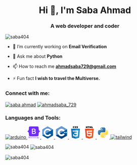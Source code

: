 <h1 align="center">Hi 👋, I'm Saba Ahmad</h1>
<h3 align="center">A web developer and coder</h3>

<p align="left"> <img src="https://komarev.com/ghpvc/?username=saba404&label=Profile%20views&color=0e75b6&style=flat" alt="saba404" /> </p>

- 🔭 I’m currently working on **Email Verification**

- 💬 Ask me about **Python**

- 📫 How to reach me **ahmadsaba729@gmail.com**

- ⚡ Fun fact **I wish to travel the Multiverse.**

<h3 align="left">Connect with me:</h3>
<p align="left">
<a href="https://linkedin.com/in/saba ahmad" target="blank"><img align="center" src="https://raw.githubusercontent.com/rahuldkjain/github-profile-readme-generator/master/src/images/icons/Social/linked-in-alt.svg" alt="saba ahmad" height="30" width="40" /></a>
<a href="https://instagram.com/ahmadsaba_729" target="blank"><img align="center" src="https://raw.githubusercontent.com/rahuldkjain/github-profile-readme-generator/master/src/images/icons/Social/instagram.svg" alt="ahmadsaba_729" height="30" width="40" /></a>
</p>

<h3 align="left">Languages and Tools:</h3>
<p align="left"> <a href="https://www.arduino.cc/" target="_blank" rel="noreferrer"> <img src="https://cdn.worldvectorlogo.com/logos/arduino-1.svg" alt="arduino" width="40" height="40"/> </a> <a href="https://getbootstrap.com" target="_blank" rel="noreferrer"> <img src="https://raw.githubusercontent.com/devicons/devicon/master/icons/bootstrap/bootstrap-plain-wordmark.svg" alt="bootstrap" width="40" height="40"/> </a> <a href="https://www.cprogramming.com/" target="_blank" rel="noreferrer"> <img src="https://raw.githubusercontent.com/devicons/devicon/master/icons/c/c-original.svg" alt="c" width="40" height="40"/> </a> <a href="https://www.w3schools.com/cpp/" target="_blank" rel="noreferrer"> <img src="https://raw.githubusercontent.com/devicons/devicon/master/icons/cplusplus/cplusplus-original.svg" alt="cplusplus" width="40" height="40"/> </a> <a href="https://www.w3schools.com/css/" target="_blank" rel="noreferrer"> <img src="https://raw.githubusercontent.com/devicons/devicon/master/icons/css3/css3-original-wordmark.svg" alt="css3" width="40" height="40"/> </a> <a href="https://www.w3.org/html/" target="_blank" rel="noreferrer"> <img src="https://raw.githubusercontent.com/devicons/devicon/master/icons/html5/html5-original-wordmark.svg" alt="html5" width="40" height="40"/> </a> <a href="https://www.python.org" target="_blank" rel="noreferrer"> <img src="https://raw.githubusercontent.com/devicons/devicon/master/icons/python/python-original.svg" alt="python" width="40" height="40"/> </a> <a href="https://tailwindcss.com/" target="_blank" rel="noreferrer"> <img src="https://www.vectorlogo.zone/logos/tailwindcss/tailwindcss-icon.svg" alt="tailwind" width="40" height="40"/> </a> </p>

<p><img align="left" src="https://github-readme-stats.vercel.app/api/top-langs?username=saba404&show_icons=true&locale=en&layout=compact" alt="saba404" /></p>

<p>&nbsp;<img align="center" src="https://github-readme-stats.vercel.app/api?username=saba404&show_icons=true&locale=en" alt="saba404" /></p>

<p><img align="center" src="https://github-readme-streak-stats.herokuapp.com/?user=saba404&" alt="saba404" /></p>

